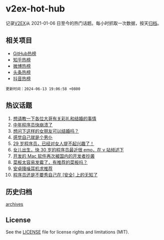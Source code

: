 # v2ex-hot-hub

 记录[V2EX](https://www.v2ex.com/)从 2021-01-06 日至今的热门话题。每小时抓取一次数据，按天[归档](archives)。
 
 ## 相关项目

- [GitHub热榜](https://github.com/snaildev/github-hot-hub)
- [知乎热榜](https://github.com/snaildev/zhihu-hot-hub)
- [微博热榜](https://github.com/snaildev/weibo-hot-hub)
- [头条热榜](https://github.com/snaildev/toutiao-hot-hub)
- [抖音热榜](https://github.com/snaildev/douyin-hot-hub)


 `更新时间：2024-06-13 19:06:58 +0800`

## 热议话题

1. [想请教一下各位大哥有关彩礼和结婚的事情](https://www.v2ex.com/t/1049225)
1. [中年程序员快崩溃了](https://www.v2ex.com/t/1049084)
1. [想问下这样的女朋友可以结婚吗？](https://www.v2ex.com/t/1049275)
1. [感觉自己就是个男仆](https://www.v2ex.com/t/1049209)
1. [29 岁程序员，已经对女人提不起兴趣了！](https://www.v2ex.com/t/1049180)
1. [女儿出生，快 30 岁的程序员最近很 emo，在 v 站倾述下](https://www.v2ex.com/t/1049125)
1. [开发的 Mac 软件再次被国内的开发者抄袭](https://www.v2ex.com/t/1049120)
1. [菜板太容易发霉了，有推荐的菜板吗？](https://www.v2ex.com/t/1049183)
1. [安卓降噪耳机求推荐](https://www.v2ex.com/t/1049087)
1. [程序员还是不要秀自己在 [安全] 上的无知了](https://www.v2ex.com/t/1049141)

## 历史归档

[archives](archives)

## License

See the [LICENSE](LICENSE) file for license rights and limitations (MIT).
